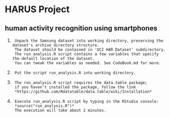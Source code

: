 # HARUS Project
## human activity recognition using smartphones

1.      Unpack the Samsung dataset into working directory, preserving the dataset's archive directory structure.
        The dataset should be contained in 'UCI HAR Dataset' subdirectory.
        The run_analysis.R script contains a few variables that specify the default location of the dataset.
        You can tweak the variables as needed. See CodeBook.md for more.

2.      Put the script run_analysis.R into working directory.

3.      The run_analysis.R script requires the data.table package; 
        if you haven't installed the package, follow the link
        *https://github.com/Rdatatable/data.table/wiki/Installation*

4.      Execute run_analysis.R script by typing in the RStudio console:
        *source("run_analysis.R")*
        The execution will take about 2 minutes.
